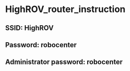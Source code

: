 # HighROV_router_instruction
## SSID: HighROV
## Password: robocenter
## Administrator password: robocenter
